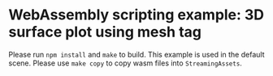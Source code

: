 # WebAssembly scripting example: 3D surface plot using mesh tag
Please run `npm install` and `make` to build.
This example is used in the default scene. Please use `make copy` to copy wasm files into `StreamingAssets`.
